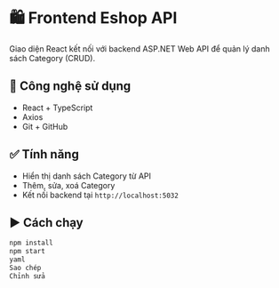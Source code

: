 # 🛍️ Frontend Eshop API

Giao diện React kết nối với backend ASP.NET Web API để quản lý danh sách Category (CRUD).

## 🚀 Công nghệ sử dụng
- React + TypeScript
- Axios
- Git + GitHub

## ✅ Tính năng
- Hiển thị danh sách Category từ API
- Thêm, sửa, xoá Category
- Kết nối backend tại `http://localhost:5032`

## ▶️ Cách chạy
```bash
npm install
npm start
yaml
Sao chép
Chỉnh sửa
